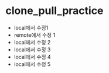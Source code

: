 # clone_pull_practice
- local에서 수정1
- remote에서 수정 1
- local에서 수정 2
- local에서 수정 3
- local에서 수정 4
- local에서 수정 5